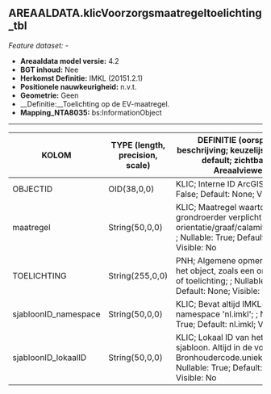## AREAALDATA.klicVoorzorgsmaatregeltoelichting_tbl

*Feature dataset: -*

* __Areaaldata model versie:__ 4.2
* __BGT inhoud:__ Nee
* __Herkomst Definitie:__ IMKL (20151.2.1)
* __Positionele nauwkeurigheid:__ n.v.t.
* __Geometrie:__ Geen
* __Definitie:__Toelichting op de EV-maatregel.
* __Mapping_NTA8035:__ bs:InformationObject

***

|__KOLOM__                             |__TYPE (length, precision, scale)__          	          |__DEFINITIE__ (oorsprong; beschrijving; keuzelijst; nullable; default; zichtbaar in Areaalviewer)|
|------                              |----                    |-----    |
|OBJECTID                            |OID(38,0,0)             |KLIC; Interne ID ArcGIS; ; Nullable: False; Default: None; Visible: No|
|maatregel                           |String(50,0,0)          |KLIC; Maatregel waartoe een grondroerder verplicht is bij een orientatie/graaf/calamiteitmelding; ; Nullable: True; Default: None; Visible: No|
|TOELICHTING                         |String(255,0,0)         |PNH; Algemene opmerking voor het object, zoals een omschrijving of toelichting; ; Nullable: True; Default: None; Visible: Yes|
|sjabloonID_namespace                |String(50,0,0)          |KLIC; Bevat altijd IMKL-namespace 'nl.imkl'; ; Nullable: True; Default: nl.imkl; Visible: No|
|sjabloonID_lokaalID                 |String(50,0,0)          |KLIC; Lokaal ID van het EV-sjabloon. Altijd in de vorm Bronhoudercode.uniekID; ; Nullable: True; Default: None; Visible: No|